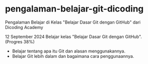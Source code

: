 # pengalaman-belajar-git-dicoding
Pengalaman Belajar di Kelas "Belajar Dasar Git dengan GitHub" dari Dicoding Academy

12 September 2024
Belajar kelas "Belajar Dasar Git dengan GitHub". (Progres 38%)
* Belajar tentang apa itu Git dan alasan menggunakannya.
* Belajar Git lebih dalam dan bagaimana cara penggunaannya.
